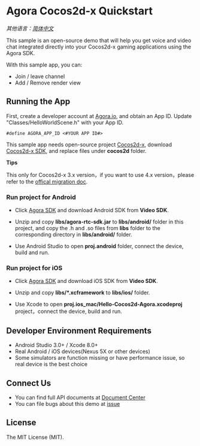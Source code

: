 # Agora Cocos2d-x Quickstart

*其他语言：[简体中文](README.zh.md)*

This sample is an open-source demo that will help you get voice and video chat integrated directly into your Cocos2d-x gaming applications using the Agora SDK.

With this sample app, you can:

- Join / leave channel
- Add / Remove render view

## Running the App

First, create a developer account at [Agora.io](https://dashboard.agora.io/en/signin), and obtain an App ID. Update "Classes/HelloWorldScene.h" with your App ID.

```
#define AGORA_APP_ID <#YOUR APP ID#>
```

This sample app needs open-source project [Cocos2d-x](https://www.cocos.com/products#Cocos2d-x), download [Cocos2d-x SDK](https://www.cocos.com/cocos2dx), and replace files under **cocos2d** folder.

**Tips**

This only for Cocos2d-x 3.x version，if you want to use 4.x version，please refer to the [offical migration doc](https://docs.cocos.com/cocos2d-x/v4/manual/en/upgradeGuide/migration.html).

### **Run project for Android**

- Click [Agora SDK](https://docs.agora.io/en/Agora%20Platform/downloads) and download Android SDK from **Video SDK**.

- Unzip and copy **libs/agora-rtc-sdk.jar** to **libs/android/** folder in this project, and copy the .h and .so files from **libs** folder to the corresponding directory in **libs/android/** folder.

- Use Android Studio to open **proj.android** folder, connect the device, build and run.

### **Run project for iOS**

- Click [Agora SDK](https://docs.agora.io/en/Agora%20Platform/downloads) and download iOS SDK from **Video SDK**.

- Unzip and copy **libs/\*.xcframework** to **libs/ios/** folder.

- Use Xcode to open **proj.ios_mac/Hello-Cocos2d-Agora.xcodeproj** project，connect the device, build and run.

## Developer Environment Requirements

- Android Studio 3.0+ / Xcode 8.0+
- Real Android / iOS devices(Nexus 5X or other devices)
- Some simulators are function missing or have performance issue, so real device is the best choice

## Connect Us

- You can find full API documents at [Document Center](https://docs.agora.io/en)
- You can file bugs about this demo at [issue](https://github.com/AgoraIO-Community/Agora-Cocos-Quickstart/issues)

## License

The MIT License (MIT).
